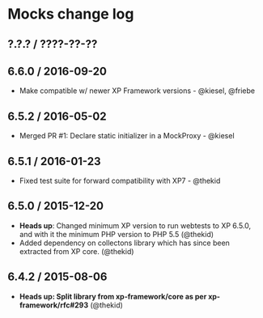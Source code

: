 Mocks change log
================

## ?.?.? / ????-??-??

## 6.6.0 / 2016-09-20

* Make compatible w/ newer XP Framework versions - @kiesel, @friebe

## 6.5.2 / 2016-05-02

* Merged PR #1: Declare static initializer in a MockProxy - @kiesel

## 6.5.1 / 2016-01-23

* Fixed test suite for forward compatibility with XP7 - @thekid

## 6.5.0 / 2015-12-20

* **Heads up**: Changed minimum XP version to run webtests to XP
  6.5.0, and with it the minimum PHP version to PHP 5.5
  (@thekid)
* Added dependency on collectons library which has since been extracted
  from XP core.
  (@thekid)

## 6.4.2 / 2015-08-06

* **Heads up: Split library from xp-framework/core as per xp-framework/rfc#293**
  (@thekid)
